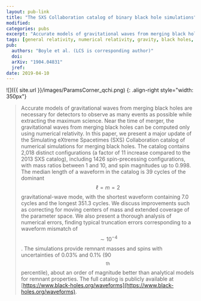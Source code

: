 ```yaml
---
layout: pub-link
title: "The SXS Collaboration catalog of binary black hole simulations"
modified:
categories: pubs
excerpt: "Accurate models of gravitational waves from merging black holes are necessary for detectors to observe as many events as possible while extracting the maximum science"
tags: [general relativity, numerical relativity, gravity, black holes, code, SXS]
pub:
  authors: "Boyle et al. (LCS is corresponding author)"
  doi:
  arXiv: "1904.04831"
  jref:
date: 2019-04-10
---
```


![]({{ site.url }}/images/ParamsCorner_qchi.png)
{: .align-right style="width: 350px"}
> Accurate models of gravitational waves from merging black holes are
> necessary for detectors to observe as many events as possible while
> extracting the maximum science. Near the time of merger, the
> gravitational waves from merging black holes can be computed only
> using numerical relativity. In this paper, we present a major update
> of the Simulating eXtreme Spacetimes (SXS) Collaboration catalog of
> numerical simulations for merging black holes. The catalog contains
> 2,018 distinct configurations (a factor of 11 increase compared to
> the 2013 SXS catalog), including 1426 spin-precessing
> configurations, with mass ratios between 1 and 10, and spin
> magnitudes up to 0.998. The median length of a waveform in the
> catalog is 39 cycles of the dominant $$\ell=m=2$$ gravitational-wave
> mode, with the shortest waveform containing 7.0 cycles and the
> longest 351.3 cycles. We discuss improvements such as correcting for
> moving centers of mass and extended coverage of the parameter
> space. We also present a thorough analysis of numerical errors,
> finding typical truncation errors corresponding to a waveform
> mismatch of $$\sim 10^{-4}$$. The simulations provide remnant masses
> and spins with uncertainties of 0.03% and 0.1% (90$$^{\text{th}}$$
> percentile), about an order of magnitude better than analytical
> models for remnant properties. The full catalog is publicly
> available at [https://www.black-holes.org/waveforms](https://www.black-holes.org/waveforms).
